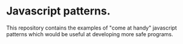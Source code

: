 # Javascript patterns.

This repository contains the examples of "come at handy" javascript patterns
which would be useful at developing more safe programs.
